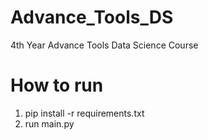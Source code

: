 # Advance_Tools_DS
4th Year Advance Tools Data Science Course 

# How to run
1. pip install -r requirements.txt
2. run main.py